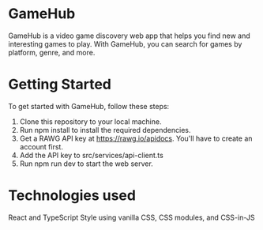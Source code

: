 # GameHub
GameHub is a video game discovery web app that helps you find new and interesting games to play. With GameHub, you can search for games by platform, genre, and more.

# Getting Started
To get started with GameHub, follow these steps:

1. Clone this repository to your local machine.
2. Run npm install to install the required dependencies.
3. Get a RAWG API key at https://rawg.io/apidocs. You'll have to create an account first.
4. Add the API key to src/services/api-client.ts
5. Run npm run dev to start the web server.

# Technologies used
 React and TypeScript
 Style using vanilla CSS, CSS modules, and CSS-in-JS
